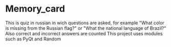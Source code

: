 # Memory_card
This is quiz in russian in wich questions are asked, for example "What color is missing from the Russian flag?" or "What the national language of Brazil?"
Also correct and incorrect answers are counted
This project uses modules such as PyQt and Random
